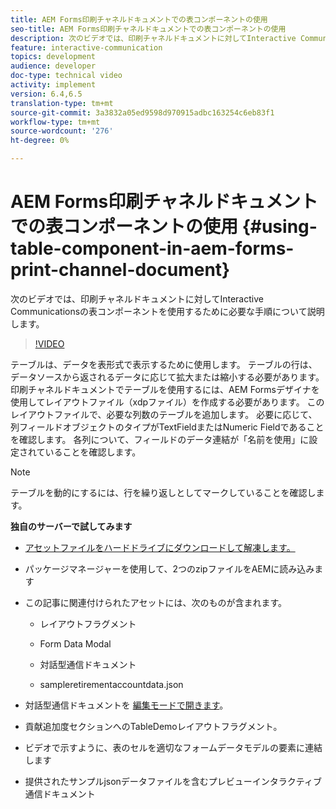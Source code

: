 ```yaml
---
title: AEM Forms印刷チャネルドキュメントでの表コンポーネントの使用
seo-title: AEM Forms印刷チャネルドキュメントでの表コンポーネントの使用
description: 次のビデオでは、印刷チャネルドキュメントに対してInteractive Communicationsの表コンポーネントを使用するために必要な手順について説明します。
feature: interactive-communication
topics: development
audience: developer
doc-type: technical video
activity: implement
version: 6.4,6.5
translation-type: tm+mt
source-git-commit: 3a3832a05ed9598d970915adbc163254c6eb83f1
workflow-type: tm+mt
source-wordcount: '276'
ht-degree: 0%

---
```



# AEM Forms印刷チャネルドキュメントでの表コンポーネントの使用 {#using-table-component-in-aem-forms-print-channel-document}

次のビデオでは、印刷チャネルドキュメントに対してInteractive Communicationsの表コンポーネントを使用するために必要な手順について説明します。

>[!VIDEO](https://video.tv.adobe.com/v/27769?quality=9&learn=on)

テーブルは、データを表形式で表示するために使用します。 テーブルの行は、データソースから返されるデータに応じて拡大または縮小する必要があります。 印刷チャネルドキュメントでテーブルを使用するには、AEM Formsデザイナを使用してレイアウトファイル（xdpファイル）を作成する必要があります。 このレイアウトファイルで、必要な列数のテーブルを追加します。 必要に応じて、列フィールドオブジェクトのタイプがTextFieldまたはNumeric Fieldであることを確認します。 各列について、フィールドのデータ連結が「名前を使用」に設定されていることを確認します。

>[!NOTE]
>
>テーブルを動的にするには、行を繰り返しとしてマークしていることを確認します。

**独自のサーバーで試してみます**

* [アセットファイルをハードドライブにダウンロードして解凍します。](assets/usingtablesinprintchannel.zip)

* パッケージマネージャーを使用して、2つのzipファイルをAEMに読み込みます

* この記事に関連付けられたアセットには、次のものが含まれます。

   * レイアウトフラグメント

   * Form Data Modal

   * 対話型通信ドキュメント
   * sampleretirementaccountdata.json

* 対話型通信ドキュメントを [編集モードで開きます](http://localhost:4502/editor.html/content/forms/af/401kstatement/tablesinprintdocument/channels/print.html)。

* 貢献追加度セクションへのTableDemoレイアウトフラグメント。
* ビデオで示すように、表のセルを適切なフォームデータモデルの要素に連結します

* 提供されたサンプルjsonデータファイルを含むプレビューインタラクティブ通信ドキュメント


